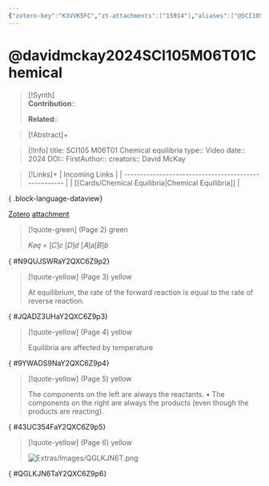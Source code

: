 ```yaml
---
{"zotero-key":"K3VVK5FC","zt-attachments":["15914"],"aliases":["@SCI105 M06T01 Chemical equilibria"],"keywords":["✅"],"FirstAuthor":"[[ David McKay]]","tags":["source/video","Uni/SCI105"],"dg-publish":true,"permalink":"/sources/video/davidmckay2024-sci-105-m06-t01-chemical/","dgPassFrontmatter":true}
---
```


# @davidmckay2024SCI105M06T01Chemical

>[!Synth]  
>**Contribution**::  
>  
>**Related**:: 
>  

> [!Abstract]+
> 

> [!Info]
> title: SCI105 M06T01 Chemical equilibria
> type:: Video 
> date:: 2024
> DOI:: 
> FirstAuthor:: 
> creators:: David McKay

> [!Links]+
>  | Incoming Links                                        |
> | ----------------------------------------------------- |
> | [[Cards/Chemical Equilibria\|Chemical Equilibria]] |
> 
{ .block-language-dataview}


[Zotero](zotero://select/library/items/K3VVK5FC) [attachment](<file:///Users/nathanmaxwell/Zotero/storage/Y2QXC6Z9/David%20McKay%20-%202024%20-%20SCI105%20M05T01%20Chemical%20equilibria.pdf>)

> [!quote-green] (Page 2) green
> 
> 𝐾𝑒𝑞 = [𝐶]𝑐 [𝐷]𝑑 [𝐴]𝑎[𝐵]𝑏
>
{ #N9QUJSWRaY2QXC6Z9p2}


> [!quote-yellow] (Page 3) yellow
> 
> At equilibrium, the rate of the forward reaction is equal to the rate of reverse reaction.
>
{ #JQADZ3UHaY2QXC6Z9p3}


> [!quote-yellow] (Page 4) yellow
> 
> Equilibria are affected by temperature
>
{ #9YWADS9NaY2QXC6Z9p4}


> [!quote-yellow] (Page 5) yellow
> 
> The components on the left are always the reactants. • The components on the right are always the products (even though the products are reacting).
>
{ #43UC354FaY2QXC6Z9p5}


> [!quote-yellow] (Page 6) yellow
> 
> ![Extras/Images/QGLKJN6T.png](/img/user/Extras/Images/QGLKJN6T.png)
>
{ #QGLKJN6TaY2QXC6Z9p6}


